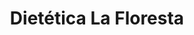 ---
title: "Dietética La Floresta"
url: /ciudad-autonoma-de-buenos-aires/dietetica-la-floresta/
shop: alimentación sana
---